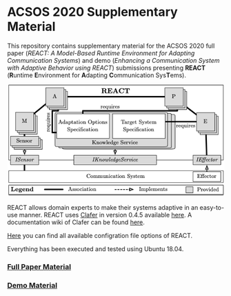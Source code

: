 # ACSOS 2020 Supplementary Material

This repository contains supplementary material for the ACSOS 2020 full paper (*REACT: A Model-Based Runtime Environment for Adapting Communication Systems*) and demo (*Enhancing a Communication System with Adaptive Behavior using REACT*) submissions presenting **REACT** (**R**untime **E**nvironment for **A**dapting **C**ommunication Sys**T**ems).

![Architecture](figures/REACT_architecture.png)

REACT allows domain experts to make their systems adaptive in an easy-to-use manner. REACT uses [Clafer](https://www.clafer.org/) in version 0.4.5 available [here](https://gsd.uwaterloo.ca/clafer-tools-binary-distributions.html). A documentation wiki of Clafer can be found [here](http://t3-necsis.cs.uwaterloo.ca:8091/).

[Here](Configuration_File_Options.md) you can find all available configration file options of REACT.

Everything has been executed and tested using Ubuntu 18.04.

### [Full Paper Material](REACT-A_Model-Based_Runtime_Environment_for_Adapting_Communication_Systems/README.md)

### [Demo Material](Enhancing_a_Communication_System_with_Adaptive_Behavior_using_REACT/README.md)
